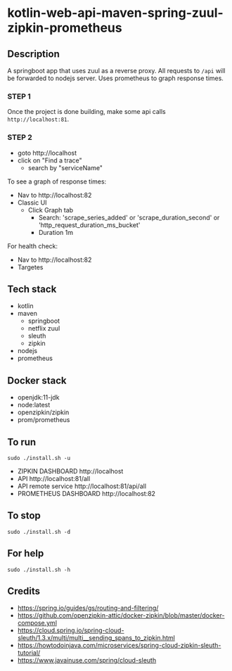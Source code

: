 # kotlin-web-api-maven-spring-zuul-zipkin-prometheus

## Description
A springboot app that uses zuul
as a reverse proxy. All requests
to `/api` will be forwarded to nodejs
server.
Uses prometheus to graph response times.

### STEP 1
Once the project is done building, make
some api calls `http://localhost:81`.

### STEP 2
- goto http://localhost
- click on "Find a trace"
  - search by "serviceName"

To see a graph of response times:
- Nav to http://localhost:82
- Classic UI
  - Click Graph tab
    - Search: 'scrape_series_added'
      or 'scrape_duration_second'
      or 'http_request_duration_ms_bucket'
    - Duration 1m

For health check:
- Nav to http://localhost:82
- Targetes

## Tech stack
- kotlin
- maven
  - springboot
  - netflix zuul
  - sleuth
  - zipkin
- nodejs
- prometheus

## Docker stack
- openjdk:11-jdk
- node:latest
- openzipkin/zipkin
- prom/prometheus

## To run
`sudo ./install.sh -u`
- ZIPKIN DASHBOARD http://localhost
- API http://localhost:81/all
- API remote service http://localhost:81/api/all
- PROMETHEUS DASHBOARD http://localhost:82

## To stop
`sudo ./install.sh -d`

## For help
`sudo ./install.sh -h`

## Credits
- https://spring.io/guides/gs/routing-and-filtering/
- https://github.com/openzipkin-attic/docker-zipkin/blob/master/docker-compose.yml
- https://cloud.spring.io/spring-cloud-sleuth/1.3.x/multi/multi__sending_spans_to_zipkin.html
- https://howtodoinjava.com/microservices/spring-cloud-zipkin-sleuth-tutorial/
- https://www.javainuse.com/spring/cloud-sleuth
